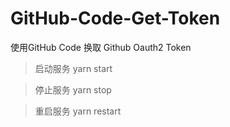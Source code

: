 # GitHub-Code-Get-Token
使用GitHub Code 换取 Github Oauth2 Token

>启动服务 yarn start

>停止服务 yarn stop

>重启服务 yarn restart
